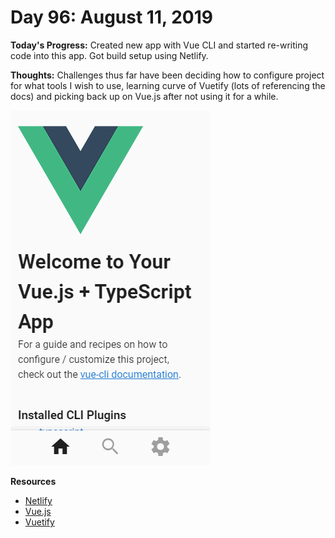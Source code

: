 # Day 96: August 11, 2019

**Today's Progress:** Created new app with Vue CLI and started re-writing code into this app. Got build setup using Netlify.

**Thoughts:** Challenges thus far have been deciding how to configure project for what tools I wish to use, learning curve of Vuetify (lots of referencing the docs) and picking back up on Vue.js after not using it for a while.

![Conversion to Vue App](./images/game-tracker-vue-app.gif)

**Resources**
* [Netlify](https://app.netlify.com/)
* [Vue.js](https://vuejs.org/)
* [Vuetify](https://vuetifyjs.com/en/components/api-explorer)
